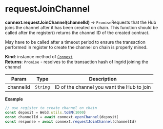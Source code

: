 # requestJoinChannel

**connext.requestJoinChannel\(**channelId**\)** ⇒ `Promise`Requests that the Hub joins the channel after it has been created on chain. This function should be called after the register\(\) returns the channel ID of the created contract.

May have to be called after a timeout period to ensure the transaction performed in register to create the channel on chain is properly mined.

**Kind**: instance method of [`Connext`](../connext-client/#Connext)  
**Returns**: `Promise` - resolves to the transaction hash of Ingrid joining the channel

| Param | Type | Description |
| --- | --- | --- |
| channelId | `String` | ID of the channel you want the Hub to join |

**Example**

```javascript
// use register to create channel on chain
const deposit = Web3.utils.toBN(1000)
const channelId = await connext.openChannel(deposit)
const response = await connext.requestJoinChannel(channelId)
```


